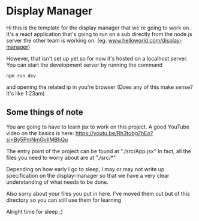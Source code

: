 # Display Manager
Hi this is the template for the display manager that we're going to work on.
It's a react application that's going to run on a sub directly from the node.js
server the other team is working on. (eg. www.helloworld.com/display-manager)

However, that isn't set up yet so for now it's hosted on a localhost server.
You can start the development server by running the command
```
npm run dev
```
and opening the related ip in you're browser
(Does any of this make sense? It's like 1:23am)

## Some things of note
You are going to have to learn jsx to work on this project.
A good YouTube video on the basics is here:
https://youtu.be/Rh3tobg7hEo?si=By5PmNmGvIIMBhQu

The entry point of the project can be found at "./src/App.jsx"
In fact, all the files you need to worry about are at "./src/*"

Depending on how early I go to sleep, I may or may not write up 
specification on the display-manager so that we have a very clear
understanding of what needs to be done. 

Also sorry about your files you put in here. I've moved them out 
but of this directory so you can still use them for learning 

Alright time for sleep ;)

